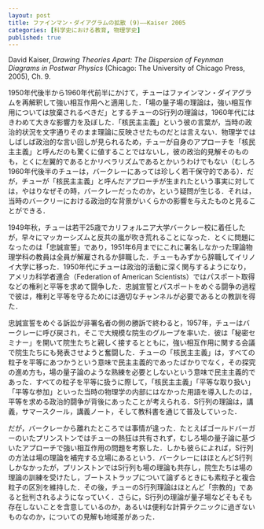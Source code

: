 ```yaml
---
layout: post
title: ファインマン・ダイアグラムの拡散 (9)——Kaiser 2005
categories: [科学史における教育, 物理学史]
published: true
---
```


David Kaiser, _Drawing Theories Apart: The Dispersion of Feynman Diagrams in Postwar Physics_ (Chicago: The University of Chicago Press, 2005), Ch. 9.

1950年代後半から1960年代前半にかけて，チューはファインマン・ダイアグラムを再解釈して強い相互作用へと適用した．「場の量子場の理論は，強い相互作用については放棄されるべきだ」とするチューのS行列の理論は，1960年代にはきわめて大きな影響力を及ぼした．「核民主主義」という彼の言葉が，当時の政治的状況を文字通りそのまま理論に反映させたものだとは言えない．物理学ではしばしば政治的な言い回しが見られるため，チューが自身のアプローチを「核民主主義」と呼んだのも驚くに値することではないし，彼の政治的見解そのものも，とくに左翼的であるとかリベラリズムであるとかいうわけでもない（むしろ1960年代後半のチューは，バークレーにあっては珍しく若干保守的である）．だが，チューが「核民主主義」と呼んだアプローチが生まれたという事実に対しては，やはりなぜその時，バークレーだったのか，という疑問が生じる．それは，当時のバークリーにおける政治的な背景がいくらかの影響を与えたものと見ることができる．

1949年秋，チューは若干25歳でカリフォルニア大学バークレー校に着任したが，早々にマッカーシズムと反共の嵐が吹き荒れることになった．とくに問題になったのは「忠誠宣誓」であり，1951年6月までにこれに署名しなかった理論物理学科の教員は全員が解雇されるか辞職した．チューもみずから辞職してイリノイ大学に移った．1950年代にチューは政治的活動に深く関与するようになり，アメリカ科学者連合（Federation of American Scientists）ではパスポート取得などの権利と平等を求めて闘争した．忠誠宣誓とパスポートをめぐる闘争の過程で彼は，権利と平等を守るためには適切なチャンネルが必要であるとの教訓を得た．

忠誠宣誓をめぐる訴訟が非署名者の側の勝訴で終わると，1957年，チューはバークレーに呼び戻され，そこで大規模な院生のグループを率いた．彼は「秘密セミナー」を開いて院生たちと親しく接するとともに，強い相互作用に関する会議で院生たちにも発表させようと奮闘した．チューの「核民主主義」は，すべての粒子を平等にあつかうという意味で民主主義的であったばかりでなく，その探究の進め方も，場の量子論のような熟練を必要としないという意味で民主主義的であった．すべての粒子を平等に扱うに際して，「核民主主義」「平等な取り扱い」「平等な参加」といった当時の物理学の内部にはなかった用語を導入したのは，平等を求める政治的闘争が背後にあったことが考えられる．S行列の理論は，講義，サマースクール，講義ノート，そして教科書を通じて普及していった．

だが，バークレーから離れたところでは事情が違った．たとえばゴールドバーガーのいたプリンストンではチューの熱狂は共有されず，むしろ場の量子論に基づいたアプローチで強い相互作用の問題を考察した．しかも彼らによれば，S行列の方法は場の理論を補完する立場にあるという．バークレーにはほとんどS行列しかなかったが，プリンストンではS行列も場の理論も共存し，院生たちは場の理論の訓練を受けたし，ブートストラップについて論ずるときにも素粒子と複合粒子の区別を維持した．その後，チューのS行列理論はほとんど「宗教的」であると批判されるようになっていく．さらに，S行列の理論が量子場などそもそも存在しないことを含意しているのか，あるいは便利な計算テクニックに過ぎないものなのか，についての見解も地域差があった．

